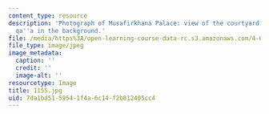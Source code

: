 ```yaml
---
content_type: resource
description: 'Photograph of Musafirkhana Palace: view of the courtyard with the main
  qa''a in the background.'
file: /media/https%3A/open-learning-course-data-rc.s3.amazonaws.com/4-615-the-architecture-of-cairo-spring-2002/7da1bd5159541f4a6c14f2b812405cc4_1155.jpg
file_type: image/jpeg
image_metadata:
  caption: ''
  credit: ''
  image-alt: ''
resourcetype: Image
title: 1155.jpg
uid: 7da1bd51-5954-1f4a-6c14-f2b812405cc4
---
```

